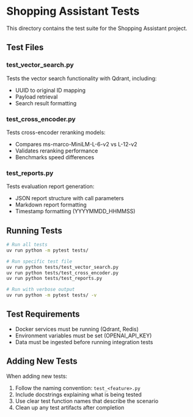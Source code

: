 # Shopping Assistant Tests

This directory contains the test suite for the Shopping Assistant project.

## Test Files

### test_vector_search.py
Tests the vector search functionality with Qdrant, including:
- UUID to original ID mapping
- Payload retrieval
- Search result formatting

### test_cross_encoder.py
Tests cross-encoder reranking models:
- Compares ms-marco-MiniLM-L-6-v2 vs L-12-v2
- Validates reranking performance
- Benchmarks speed differences

### test_reports.py
Tests evaluation report generation:
- JSON report structure with call parameters
- Markdown report formatting
- Timestamp formatting (YYYYMMDD_HHMMSS)

## Running Tests

```bash
# Run all tests
uv run python -m pytest tests/

# Run specific test file
uv run python tests/test_vector_search.py
uv run python tests/test_cross_encoder.py
uv run python tests/test_reports.py

# Run with verbose output
uv run python -m pytest tests/ -v
```

## Test Requirements

- Docker services must be running (Qdrant, Redis)
- Environment variables must be set (OPENAI_API_KEY)
- Data must be ingested before running integration tests

## Adding New Tests

When adding new tests:
1. Follow the naming convention: `test_<feature>.py`
2. Include docstrings explaining what is being tested
3. Use clear test function names that describe the scenario
4. Clean up any test artifacts after completion